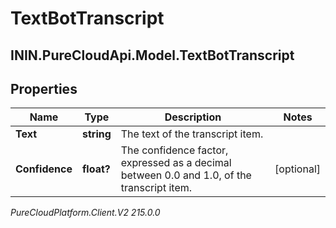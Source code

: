 # TextBotTranscript

## ININ.PureCloudApi.Model.TextBotTranscript

## Properties

|Name | Type | Description | Notes|
|------------ | ------------- | ------------- | -------------|
| **Text** | **string** | The text of the transcript item. | |
| **Confidence** | **float?** | The confidence factor, expressed as a decimal between 0.0 and 1.0, of the transcript item. | [optional] |



_PureCloudPlatform.Client.V2 215.0.0_
